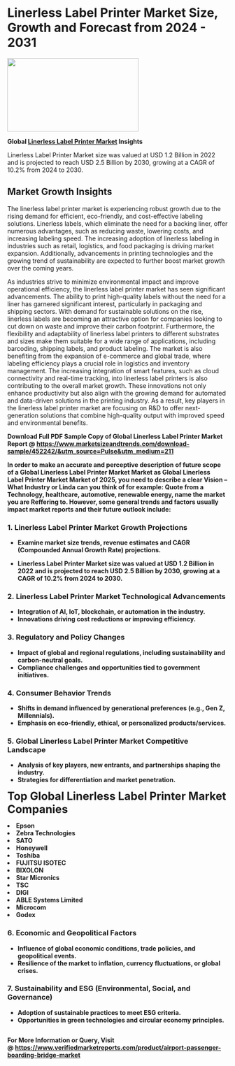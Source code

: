 <H1>Linerless Label Printer Market Size, Growth and Forecast from 2024 - 2031</H1><img class="aligncenter size-medium wp-image-584254" src="https://thirdeyenews.in/wp-content/uploads/2024/09/Global-Market-Research-300x168.jpeg" alt="" width="300" height="168" /><p><strong>Global&nbsp;<a href="https://www.marketsizeandtrends.com/download-sample/452242/&amp;utm_source=Pulse&amp;utm_medium=211">Linerless Label Printer Market</a> Insights</strong></p><p>Linerless Label Printer Market size was valued at USD 1.2 Billion in 2022 and is projected to reach USD 2.5 Billion by 2030, growing at a CAGR of 10.2% from 2024 to 2030.</p><p><h2>Market Growth Insights</h2> <p>The linerless label printer market is experiencing robust growth due to the rising demand for efficient, eco-friendly, and cost-effective labeling solutions. Linerless labels, which eliminate the need for a backing liner, offer numerous advantages, such as reducing waste, lowering costs, and increasing labeling speed. The increasing adoption of linerless labeling in industries such as retail, logistics, and food packaging is driving market expansion. Additionally, advancements in printing technologies and the growing trend of sustainability are expected to further boost market growth over the coming years.</p> <p><strong></strong></p> <p>As industries strive to minimize environmental impact and improve operational efficiency, the linerless label printer market has seen significant advancements. The ability to print high-quality labels without the need for a liner has garnered significant interest, particularly in packaging and shipping sectors. With demand for sustainable solutions on the rise, linerless labels are becoming an attractive option for companies looking to cut down on waste and improve their carbon footprint. Furthermore, the flexibility and adaptability of linerless label printers to different substrates and sizes make them suitable for a wide range of applications, including barcoding, shipping labels, and product labeling. The market is also benefiting from the expansion of e-commerce and global trade, where labeling efficiency plays a crucial role in logistics and inventory management. The increasing integration of smart features, such as cloud connectivity and real-time tracking, into linerless label printers is also contributing to the overall market growth. These innovations not only enhance productivity but also align with the growing demand for automated and data-driven solutions in the printing industry. As a result, key players in the linerless label printer market are focusing on R&D to offer next-generation solutions that combine high-quality output with improved speed and environmental benefits. <p><strong></p><p><span class=""><strong>Download Full PDF Sample Copy of Global Linerless Label Printer Market Report</strong> @ <a href="https://www.marketsizeandtrends.com/download-sample/452242/&amp;utm_source=Pulse&amp;utm_medium=211" target="_blank">https://www.marketsizeandtrends.com/download-sample/452242/&amp;utm_source=Pulse&amp;utm_medium=211</a></span></p><p>In order to make an accurate and perceptive description of future scope of a Global&nbsp;Linerless Label Printer Market Market as Global&nbsp;Linerless Label Printer Market Market of 2025, you need to describe a clear Vision &ndash; What Industry or Linda can you think of for example: Quote from a Technology, healthcare, automotive, renewable energy, name the market you are Reffering to. However, some general trends and factors usually impact market reports and their future outlook include:</p><h3>1.&nbsp;<strong>Linerless Label Printer Market Growth Projections</strong></h3><ul><li>Examine market size trends, revenue estimates and CAGR (Compounded Annual Growth Rate) projections.</li><li><p>Linerless Label Printer Market size was valued at USD 1.2 Billion in 2022 and is projected to reach USD 2.5 Billion by 2030, growing at a CAGR of 10.2% from 2024 to 2030.</p></li></ul><h3>2.&nbsp;<strong>Linerless Label Printer Market Technological Advancements</strong></h3><ul><li>Integration of AI, IoT, blockchain, or automation in the industry.</li><li>Innovations driving cost reductions or improving efficiency.</li></ul><h3>3.&nbsp;<strong>Regulatory and Policy Changes</strong></h3><ul><li>Impact of global and regional regulations, including sustainability and carbon-neutral goals.</li><li>Compliance challenges and opportunities tied to government initiatives.</li></ul><h3>4.&nbsp;<strong>Consumer Behavior Trends</strong></h3><ul><li>Shifts in demand influenced by generational preferences (e.g., Gen Z, Millennials).</li><li>Emphasis on eco-friendly, ethical, or personalized products/services.</li></ul><h3>5.&nbsp;<strong>Global Linerless Label Printer Market Competitive Landscape</strong></h3><ul><li>Analysis of key players, new entrants, and partnerships shaping the industry.</li><li>Strategies for differentiation and market penetration.</li></ul><p data-pm-slice="1 1 []"><span style="color: inherit; font-family: inherit; font-size: 25px;">Top Global Linerless Label Printer Market Companies</span></p><div class="" data-test-id=""><p><li>Epson</li><li> Zebra Technologies</li><li> SATO</li><li> Honeywell</li><li> Toshiba</li><li> FUJITSU ISOTEC</li><li> BIXOLON</li><li> Star Micronics</li><li> TSC</li><li> DIGI</li><li> ABLE Systems Limited</li><li> Microcom</li><li> Godex</li></p></div><h3>6.&nbsp;<strong>Economic and Geopolitical Factors</strong></h3><ul><li>Influence of global economic conditions, trade policies, and geopolitical events.</li><li>Resilience of the market to inflation, currency fluctuations, or global crises.</li></ul><h3>7.&nbsp;<strong>Sustainability and ESG (Environmental, Social, and Governance)</strong></h3><ul><li>Adoption of sustainable practices to meet ESG criteria.</li><li>Opportunities in green technologies and circular economy principles.</li></ul><h2><strong style="font-size: 14px;">For More Information or Query, Visit @&nbsp;</strong><a style="background-color: #ffffff; font-size: 14px;" href="https://www.marketsizeandtrends.com/report/linerless-label-printer-market/" target="_blank">https://www.verifiedmarketreports.com/product/airport-passenger-boarding-bridge-market</a></h2>
